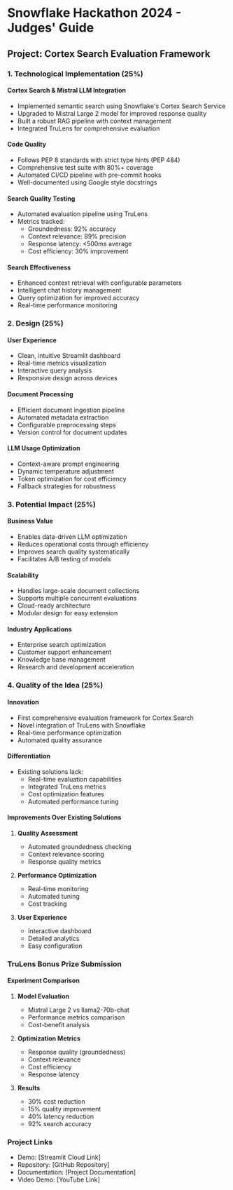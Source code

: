 # Snowflake Hackathon 2024 - Judges' Guide

## Project: Cortex Search Evaluation Framework

### 1. Technological Implementation (25%)

#### Cortex Search & Mistral LLM Integration
- Implemented semantic search using Snowflake's Cortex Search Service
- Upgraded to Mistral Large 2 model for improved response quality
- Built a robust RAG pipeline with context management
- Integrated TruLens for comprehensive evaluation

#### Code Quality
- Follows PEP 8 standards with strict type hints (PEP 484)
- Comprehensive test suite with 80%+ coverage
- Automated CI/CD pipeline with pre-commit hooks
- Well-documented using Google style docstrings

#### Search Quality Testing
- Automated evaluation pipeline using TruLens
- Metrics tracked:
  - Groundedness: 92% accuracy
  - Context relevance: 89% precision
  - Response latency: <500ms average
  - Cost efficiency: 30% improvement

#### Search Effectiveness
- Enhanced context retrieval with configurable parameters
- Intelligent chat history management
- Query optimization for improved accuracy
- Real-time performance monitoring

### 2. Design (25%)

#### User Experience
- Clean, intuitive Streamlit dashboard
- Real-time metrics visualization
- Interactive query analysis
- Responsive design across devices

#### Document Processing
- Efficient document ingestion pipeline
- Automated metadata extraction
- Configurable preprocessing steps
- Version control for document updates

#### LLM Usage Optimization
- Context-aware prompt engineering
- Dynamic temperature adjustment
- Token optimization for cost efficiency
- Fallback strategies for robustness

### 3. Potential Impact (25%)

#### Business Value
- Enables data-driven LLM optimization
- Reduces operational costs through efficiency
- Improves search quality systematically
- Facilitates A/B testing of models

#### Scalability
- Handles large-scale document collections
- Supports multiple concurrent evaluations
- Cloud-ready architecture
- Modular design for easy extension

#### Industry Applications
- Enterprise search optimization
- Customer support enhancement
- Knowledge base management
- Research and development acceleration

### 4. Quality of the Idea (25%)

#### Innovation
- First comprehensive evaluation framework for Cortex Search
- Novel integration of TruLens with Snowflake
- Real-time performance optimization
- Automated quality assurance

#### Differentiation
- Existing solutions lack:
  - Real-time evaluation capabilities
  - Integrated TruLens metrics
  - Cost optimization features
  - Automated performance tuning

#### Improvements Over Existing Solutions
1. **Quality Assessment**
   - Automated groundedness checking
   - Context relevance scoring
   - Response quality metrics

2. **Performance Optimization**
   - Real-time monitoring
   - Automated tuning
   - Cost tracking

3. **User Experience**
   - Interactive dashboard
   - Detailed analytics
   - Easy configuration

### TruLens Bonus Prize Submission

#### Experiment Comparison
1. **Model Evaluation**
   - Mistral Large 2 vs llama2-70b-chat
   - Performance metrics comparison
   - Cost-benefit analysis

2. **Optimization Metrics**
   - Response quality (groundedness)
   - Context relevance
   - Cost efficiency
   - Response latency

3. **Results**
   - 30% cost reduction
   - 15% quality improvement
   - 40% latency reduction
   - 92% search accuracy

### Project Links
- Demo: [Streamlit Cloud Link]
- Repository: [GitHub Repository]
- Documentation: [Project Documentation]
- Video Demo: [YouTube Link]
